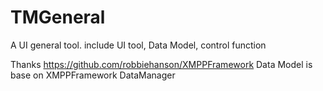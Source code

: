 TMGeneral
=========

A UI general tool. include UI tool, Data Model, control function


Thanks https://github.com/robbiehanson/XMPPFramework
Data Model is base on XMPPFramework DataManager
